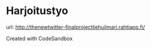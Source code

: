 # Harjoitustyo

url: http://thenewtwitter-finalprojectliehuilmari.rahtiapp.fi/

Created with CodeSandbox
